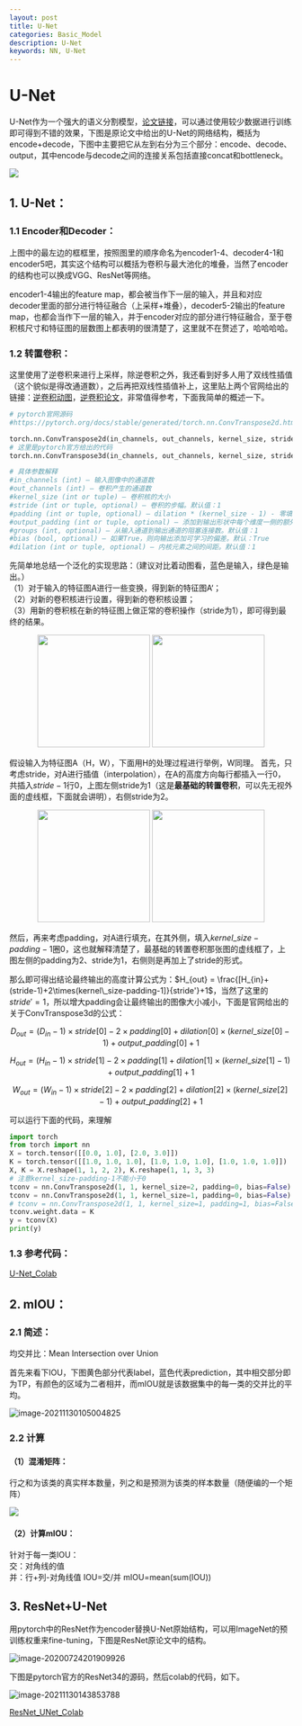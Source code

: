 ```yaml
---
layout: post
title: U-Net
categories: Basic_Model
description: U-Net
keywords: NN, U-Net
---
```


# U-Net

U-Net作为一个强大的语义分割模型，<a href="https://arxiv.org/pdf/1505.04597v1.pdf">论文链接</a>，可以通过使用较少数据进行训练即可得到不错的效果，下图是原论文中给出的U-Net的网络结构，概括为encode+decode，下图中主要把它从左到右分为三个部分：encode、decode、output，其中encode与decode之间的连接关系包括直接concat和bottleneck。

![](https://raw.githubusercontent.com/Mateguo1/Pictures/master/img/WPS图片编辑.png)

## 1. U-Net：

### 1.1  Encoder和Decoder：

上图中的最左边的框框里，按照图里的顺序命名为encoder1-4、decoder4-1和encoder5吧，其实这个结构可以概括为卷积与最大池化的堆叠，当然了encoder的结构也可以换成VGG、ResNet等网络。

encoder1-4输出的feature map，都会被当作下一层的输入，并且和对应decoder里面的部分进行特征融合（上采样+堆叠），decoder5-2输出的feature map，也都会当作下一层的输入，并于encoder对应的部分进行特征融合，至于卷积核尺寸和特征图的层数图上都表明的很清楚了，这里就不在赘述了，哈哈哈哈。

### 1.2 转置卷积：

这里使用了逆卷积来进行上采样，除逆卷积之外，我还看到好多人用了双线性插值（这个貌似是得改通道数），之后再把双线性插值补上，这里贴上两个官网给出的链接：<a href="https://github.com/vdumoulin/conv_arithmetic/blob/master/README.md">逆卷积动图</a>，<a href="https://www.matthewzeiler.com/mattzeiler/deconvolutionalnetworks.pdf">逆卷积论文</a>，非常值得参考，下面我简单的概述一下。

```python
# pytorch官网源码
#https://pytorch.org/docs/stable/generated/torch.nn.ConvTranspose2d.html#torch.nn.ConvTranspose2d 

torch.nn.ConvTranspose2d(in_channels, out_channels, kernel_size, stride=1, padding=0, output_padding=0, groups=1, bias=True, dilation=1, padding_mode='zeros', device=None, dtype=None)
# 这里是pytorch官方给出的代码
torch.nn.ConvTranspose3d(in_channels, out_channels, kernel_size, stride=1, padding=0, output_padding=0, groups=1, bias=True, dilation=1, padding_mode='zeros', device=None, dtype=None)

# 具体参数解释
#in_channels (int) – 输入图像中的通道数
#out_channels (int) – 卷积产生的通道数
#kernel_size (int or tuple) – 卷积核的大小
#stride (int or tuple, optional) – 卷积的步幅。默认值：1
#padding (int or tuple, optional) – dilation * (kernel_size - 1) - 零填充将添加到输入中每个维度的两侧。默认值：0
#output_padding (int or tuple, optional) – 添加到输出形状中每个维度一侧的额外尺寸。默认值：0
#groups (int, optional) – 从输入通道到输出通道的阻塞连接数。默认值：1
#bias (bool, optional) – 如果True，则向输出添加可学习的偏差。默认：True
#dilation (int or tuple, optional) – 内核元素之间的间距。默认值：1
```

先简单地总结一个泛化的实现思路：（建议对比着动图看，蓝色是输入，绿色是输出。）<br/>
（1）对于输入的特征图A进行一些变换，得到新的特征图A‘；<br/>
（2）对新的卷积核进行设置，得到新的卷积核设置；<br/>
（3）用新的卷积核在新的特征图上做正常的卷积操作（stride为1），即可得到最终的结果。

<center class="half">
    <img src="https://raw.githubusercontent.com/vdumoulin/conv_arithmetic/master/gif/no_padding_no_strides_transposed.gif" width="200"/>
    <img src="https://raw.githubusercontent.com/vdumoulin/conv_arithmetic/master/gif/no_padding_strides_transposed.gif" width="200"/>
</center>



假设输入为特征图A（H，W），下面用H的处理过程进行举例，W同理。
首先，只考虑stride，对A进行插值（interpolation），在A的高度方向每行都插入一行0，共插入$stride-1$行0，上图左侧stride为1（这是**最基础的转置卷积**，可以先无视外面的虚线框，下面就会讲明），右侧stride为2。

<center class="half">
    <img src="https://github.com/vdumoulin/conv_arithmetic/raw/master/gif/arbitrary_padding_no_strides_transposed.gif" width="200"/>
    <img src="https://raw.githubusercontent.com/vdumoulin/conv_arithmetic/master/gif/padding_strides_transposed.gif" width="200"/>
</center>

然后，再来考虑padding，对A进行填充，在其外侧，填入$kernel\_size-padding-1$圈0，这也就解释清楚了，最基础的转置卷积那张图的虚线框了，上图左侧的padding为2、stride为1，右侧则是再加上了stride的形式。

那么即可得出结论最终输出的高度计算公式为：$H_{out} = \frac{[H_{in}+(stride-1)+2\times(kernel\_size-padding-1]}{stride'}+1$，当然了这里的$stride'=1$，所以增大padding会让最终输出的图像大小减小，下面是官网给出的关于ConvTranspose3d的公式：

$$ D_{out} = (D_{in}-1)×stride[0]-2×padding[0]+dilation[0]×(kernel\_size[0]-1)+output\_padding[0]+1$$

$$ H_{out} = (H_{in}-1)×stride[1]-2×padding[1]+dilation[1]×(kernel\_size[1]-1)+output\_padding[1]+1$$

$$ W_{out} = (W_{in}-1)×stride[2]-2×padding[2]+dilation[2]×(kernel\_size[2]-1)+output\_padding[2]+1$$

可以运行下面的代码，来理解

```python
import torch
from torch import nn
X = torch.tensor([[0.0, 1.0], [2.0, 3.0]])
K = torch.tensor([[1.0, 1.0, 1.0], [1.0, 1.0, 1.0], [1.0, 1.0, 1.0]])
X, K = X.reshape(1, 1, 2, 2), K.reshape(1, 1, 3, 3)
# 注意kernel_size-padding-1不能小于0
tconv = nn.ConvTranspose2d(1, 1, kernel_size=2, padding=0, bias=False)
tconv = nn.ConvTranspose2d(1, 1, kernel_size=1, padding=0, bias=False)
# tconv = nn.ConvTranspose2d(1, 1, kernel_size=1, padding=1, bias=False) 
tconv.weight.data = K
y = tconv(X)
print(y)
```



### 1.3 参考代码：

<a href="https://colab.research.google.com/drive/1mI3CxeVCDW5VRze3IOWrEzcgIcZ9Xepv?usp=sharing">U-Net_Colab</a>

## 2. mIOU：

### 2.1 简述：

均交并比：Mean Intersection over Union

首先来看下IOU，下图黄色部分代表label，蓝色代表prediction，其中相交部分即为TP，有颜色的区域为二者相并，而mIOU就是该数据集中的每一类的交并比的平均。

![image-20211130105004825](https://raw.githubusercontent.com/Mateguo1/Pictures/master/img/image-20211130105004825.png)

### 2.2 计算

#### （1）混淆矩阵：

行之和为该类的真实样本数量，列之和是预测为该类的样本数量（随便编的一个矩阵）

![](https://raw.githubusercontent.com/Mateguo1/Pictures/master/img/image-20211130105806196.png)

#### （2）计算mIOU：

针对于每一类IOU：<br/>
交：对角线的值<br/>并：行+列-对角线值
IOU=交/并
mIOU=mean(sum(IOU))

## 3. ResNet+U-Net

用pytorch中的ResNet作为encoder替换U-Net原始结构，可以用ImageNet的预训练权重来fine-tuning，下图是ResNet原论文中的结构。

![image-20200724201909926](https://mateguo1.github.io/assets/img/image-20200724201909926.png)

下图是pytorch官方的ResNet34的源码，然后colab的代码，如下。

![image-20211130143853788](https://raw.githubusercontent.com/Mateguo1/Pictures/master/img/image-20211130143853788.png)

<a href="https://colab.research.google.com/drive/1r_iV-1im-d74MH4NO-9j5SNzl8Uu3jiY?usp=sharing">ResNet_UNet_Colab</a>
